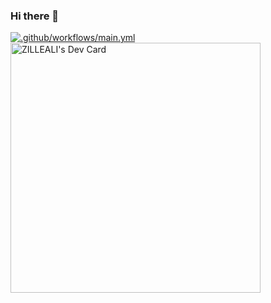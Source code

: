 ### Hi there 👋
[![.github/workflows/main.yml](https://github.com/Zilleali/zilleali/actions/workflows/main.yml/badge.svg?branch=main&event=workflow_dispatch)](https://github.com/Zilleali/zilleali/actions/workflows/main.yml)
[<a href="https://app.daily.dev/zilleali"><img src="https://api.daily.dev/devcards/2d562ad06d12484f96147eee1686c04e.png?r=8hw" width="400" alt="ZILLEALI's Dev Card"/></a>
](https://api.daily.dev/devcards/2d562ad06d12484f96147eee1686c04e.png?r=1v6)
